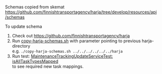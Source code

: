 Schemas copied from skemat https://github.com/finnishtransportagency/harja/tree/develop/resources/api/schemas

To update schema

1. Check out https://github.com/finnishtransportagency/harja
2. Run [copy-harja-schemas.sh](copy-harja-schemas.sh) with parameter pointing to previous harja-directory\
   e.g. ```./copy-harja-schemas.sh ../../../../../../harja```
3. Run test: [MaintenanceTrackingUpdateServiceTest: isAllTaskTypesMapped](./../../../../test/java/fi/livi/digitraffic/tie/service/maintenance/MaintenanceTrackingUpdateServiceTest.java)\
   to see required new task mappings.
